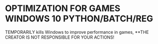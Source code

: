# OPTIMIZATION FOR GAMES WINDOWS 10 PYTHON/BATCH/REG
TEMPORARILY kills Windows to improve performance in games, 
**THE CREATOR IS NOT RESPONSIBLE FOR YOUR ACTIONS!

